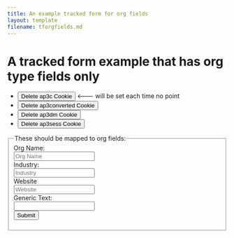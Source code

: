 ```yaml
---
title: An example tracked form for org fields
layout: template
filename: tforgfields.md
--- 
```

<!-- Ortto robert capture code -->
<script>
    window.ap3c = window.ap3c || {};
    var ap3c = window.ap3c;
    ap3c.cmd = ap3c.cmd || [];
    ap3c.cmd.push(function() {
        ap3c.init('YdOVzkqoVlq0G5Pscm9iZXJ0', 'https://subtracking.robs.qa.lulzderp.com/');
        ap3c.track({v: 0});
    });
    ap3c.activity = function(act) { ap3c.act = (ap3c.act || []); ap3c.act.push(act); };
    var s, t; s = document.createElement('script'); s.type = 'text/javascript'; s.src = "https://subtracking.robs.qa.lulzderp.com/app.js";
    t = document.getElementsByTagName('script')[0]; t.parentNode.insertBefore(s, t);
</script>




<script>
let delete_cookie = function(name) {
    document.cookie = name +'=; Path=/; Expires=Thu, 01 Jan 1970 00:00:01 GMT;';
	console.log("Deleted ", name, "cookie");
};
</script>

# A tracked form example that has org type fields only

* <button onclick="delete_cookie('ap3c')">Delete ap3c Cookie</button> <--- will be set each time no point
* <button onclick="delete_cookie('ap3converted')">Delete ap3converted Cookie</button>
* <button onclick="delete_cookie('ap3dm')">Delete ap3dm Cookie</button>
* <button onclick="delete_cookie('ap3sess')">Delete ap3sess Cookie</button>




<fieldset>
    <legend>These should be mapped to org fields:</legend>
<form id="orgform" action="">
  <label for="orgname">Org Name:</label><br>
  <input type="text" id="orgname" name="Org name" placeholder="Org Name"/><br>
  <label for="industry">Industry:</label><br>
  <input type="text" id="industry" name="Industry" placeholder="Industry"/><br>
  <label for="website">Website</label><br>
  <input type="email" id="website" name="Website" placeholder="Website"/><br>
  <label for="text">Generic Text:</label><br>
  <input type="text" id="text" name="Generic Text"/><br>
   <input id="submitorgform" type="submit" value="Submit"/>
</form> 

</fieldset>



